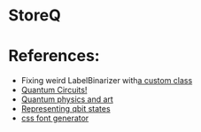 # StoreQ

# References:
* Fixing weird LabelBinarizer with[a custom class](https://stackoverflow.com/questions/31947140/sklearn-labelbinarizer-returns-vector-when-there-are-2-classes)
* [Quantum Circuits!](https://towardsdatascience.com/building-your-own-quantum-circuits-in-python-e9031b548fa7)
* [Quantum physics and art](https://artdesign.unsw.edu.au/whats-on/news/quantum-physicists-take-art-class-rethink-their-view-reality)
* [Representing qbit states](https://qiskit.org/textbook/ch-states/representing-qubit-states.html)
* [css font generator](https://html-css-js.com/css/generator/font/)